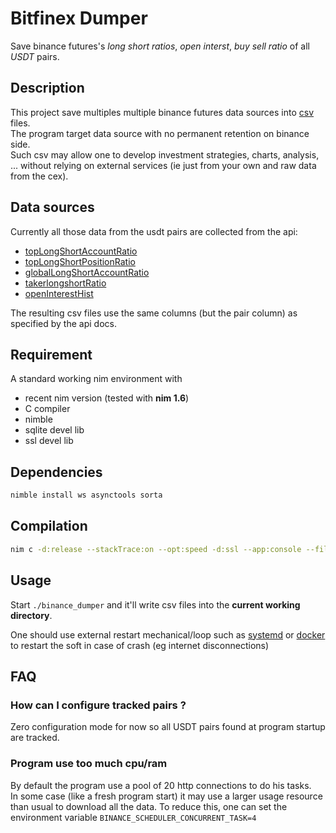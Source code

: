 # Bitfinex Dumper
Save binance futures's *long short ratios*, *open interst*, *buy sell ratio* of all *USDT* pairs.

## Description
This project save multiples multiple binance futures data sources into [csv](https://en.wikipedia.org/wiki/Comma-separated_values) files.  
The program target data source with no permanent retention on binance side.  
Such csv may allow one to develop investment strategies, charts, analysis, ... without relying on external services (ie just from your own and raw data from the cex).

## Data sources
Currently all those data from the usdt pairs are collected from the api:

- [topLongShortAccountRatio](https://binance-docs.github.io/apidocs/futures/en/#top-trader-long-short-ratio-accounts=)
- [topLongShortPositionRatio](https://binance-docs.github.io/apidocs/futures/en/#top-trader-long-short-ratio-positions=)
- [globalLongShortAccountRatio](https://binance-docs.github.io/apidocs/futures/en/#long-short-ratio=)
- [takerlongshortRatio](https://binance-docs.github.io/apidocs/futures/en/#taker-buy-sell-volume=)
- [openInterestHist](https://binance-docs.github.io/apidocs/futures/en/#taker-buy-sell-volume=)

The resulting csv files use the same columns (but the pair column) as specified by the api docs.  

## Requirement
A standard working nim environment with
- recent nim version (tested with **nim 1.6**)
- C compiler
- nimble
- sqlite devel lib
- ssl devel lib

## Dependencies
```sh
nimble install ws asynctools sorta
```

## Compilation
```sh
nim c -d:release --stackTrace:on --opt:speed -d:ssl --app:console --filenames:canonical -o:binance_dumper ./src/main.nim
```

## Usage
Start `./binance_dumper` and it'll write csv files into the **current working directory**.  

One should use external restart mechanical/loop such as [systemd](https://github.com/maxisoft/binance-dumper/tree/dev/systemd) or [docker](https://github.com/maxisoft/binance-dumper/pkgs/container/binance_dumper%2Fbinance_dumper) to restart the soft in case of crash (eg internet disconnections)


## FAQ
### How can I configure tracked pairs ?
Zero configuration mode for now so all USDT pairs found at program startup are tracked.

### Program use too much cpu/ram
By default the program use a pool of 20 http connections to do his tasks.  
In some case (like a fresh program start) it may use a larger usage resource than usual to download all the data. To reduce this, one can set the environment variable `BINANCE_SCHEDULER_CONCURRENT_TASK=4`
